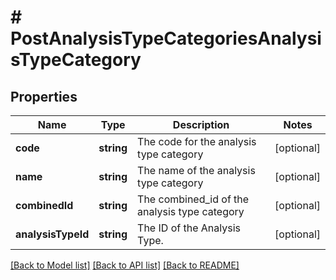 # # PostAnalysisTypeCategoriesAnalysisTypeCategory

## Properties

Name | Type | Description | Notes
------------ | ------------- | ------------- | -------------
**code** | **string** | The code for the analysis type category | [optional]
**name** | **string** | The name of the analysis type category | [optional]
**combinedId** | **string** | The combined_id of the analysis type category | [optional]
**analysisTypeId** | **string** | The ID of the Analysis Type. | [optional]

[[Back to Model list]](../../README.md#models) [[Back to API list]](../../README.md#endpoints) [[Back to README]](../../README.md)
